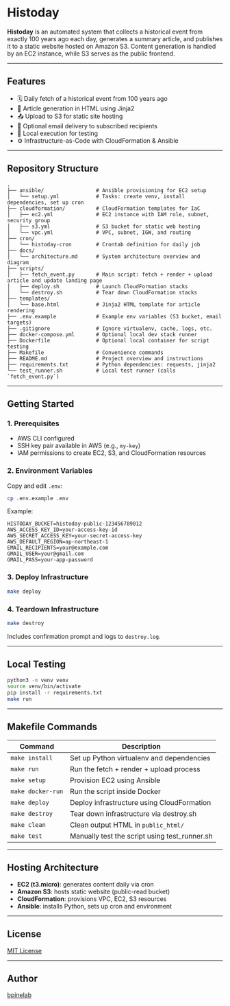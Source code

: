 # Histoday

**Histoday** is an automated system that collects a historical event from exactly 100 years ago each day, generates a summary article, and publishes it to a static website hosted on Amazon S3. Content generation is handled by an EC2 instance, while S3 serves as the public frontend.

---

## Features
- 🗓️ Daily fetch of a historical event from 100 years ago
- 📰 Article generation in HTML using Jinja2
- 📤 Upload to S3 for static site hosting
- 📧 Optional email delivery to subscribed recipients
- 🧪 Local execution for testing
- ⚙️ Infrastructure-as-Code with CloudFormation & Ansible

---

## Repository Structure

```text
.
├── ansible/                 # Ansible provisioning for EC2 setup
│   └── setup.yml            # Tasks: create venv, install dependencies, set up cron
├── cloudformation/          # CloudFormation templates for IaC
│   ├── ec2.yml              # EC2 instance with IAM role, subnet, security group
│   ├── s3.yml               # S3 bucket for static web hosting
│   └── vpc.yml              # VPC, subnet, IGW, and routing
├── cron/
│   └── histoday-cron        # Crontab definition for daily job
├── docs/
│   └── architecture.md      # System architecture overview and diagram
├── scripts/
│   ├── fetch_event.py       # Main script: fetch + render + upload article and update landing page
│   ├── deploy.sh            # Launch CloudFormation stacks
│   └── destroy.sh           # Tear down CloudFormation stacks
├── templates/
│   └── base.html            # Jinja2 HTML template for article rendering
├── .env.example             # Example env variables (S3 bucket, email targets)
├── .gitignore               # Ignore virtualenv, cache, logs, etc.
├── docker-compose.yml       # Optional local dev stack runner
├── Dockerfile               # Optional local container for script testing
├── Makefile                 # Convenience commands
├── README.md                # Project overview and instructions
├── requirements.txt         # Python dependencies: requests, jinja2
└── test_runner.sh           # Local test runner (calls `fetch_event.py`)
```

---

## Getting Started

### 1. Prerequisites
- AWS CLI configured
- SSH key pair available in AWS (e.g., `my-key`)
- IAM permissions to create EC2, S3, and CloudFormation resources

### 2. Environment Variables
Copy and edit `.env`:
```bash
cp .env.example .env
```
Example:
```dotenv
HISTODAY_BUCKET=histoday-public-123456789012
AWS_ACCESS_KEY_ID=your-access-key-id
AWS_SECRET_ACCESS_KEY=your-secret-access-key
AWS_DEFAULT_REGION=ap-northeast-1
EMAIL_RECIPIENTS=your@example.com
GMAIL_USER=your@gmail.com
GMAIL_PASS=your-app-password
```

### 3. Deploy Infrastructure
```bash
make deploy
```

### 4. Teardown Infrastructure
```bash
make destroy
```
Includes confirmation prompt and logs to `destroy.log`.

---

## Local Testing
```bash
python3 -m venv venv
source venv/bin/activate
pip install -r requirements.txt
make run
```

---

## Makefile Commands
| Command           | Description                                |
|-------------------|--------------------------------------------|
| `make install`    | Set up Python virtualenv and dependencies  |
| `make run`        | Run the fetch + render + upload process    |
| `make setup`      | Provision EC2 using Ansible                |
| `make docker-run` | Run the script inside Docker               |
| `make deploy`     | Deploy infrastructure using CloudFormation |
| `make destroy`    | Tear down infrastructure via destroy.sh    |
| `make clean`      | Clean output HTML in `public_html/`        |
| `make test`       | Manually test the script using test_runner.sh |

---

## Hosting Architecture
- **EC2 (t3.micro)**: generates content daily via cron
- **Amazon S3**: hosts static website (public-read bucket)
- **CloudFormation**: provisions VPC, EC2, S3 resources
- **Ansible**: installs Python, sets up cron and environment

---

## License
[MIT License](./LICENSE)

---

## Author
[bpinelab](https://github.com/bpinelab)
